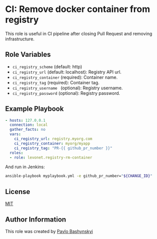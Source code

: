 # CI: Remove docker container from registry

This role is useful in CI pipeline after closing Pull Request and removing infrastructure.

## Role Variables

- `ci_registry_scheme` (default: http)
- `ci_registry_url` (default: localhost): Registry API url.
- `ci_registry_container` (required): Container name.
- `ci_registry_tag` (required): Container tag.
- `ci_registry_username ` (optional): Registry username.
- `ci_registry_password` (optional): Registry password.

## Example Playbook

```yaml
- hosts: 127.0.0.1
  connection: local
  gather_facts: no
  vars:
    ci_registry_url: registry.myorg.com
    ci_registry_container: myorg/myapp
    ci_registry_tag: "PR-{{ github_pr_number }}"
  roles:
  - role: levonet.registry-rm-container
```

And run in Jenkins:

```bash
ansible-playbook myplaybook.yml -e github_pr_number="${CHANGE_ID}"
```

## License

[MIT](https://opensource.org/licenses/MIT)

## Author Information

This role was created by [Pavlo Bashynskyi](https://github.com/levonet)
